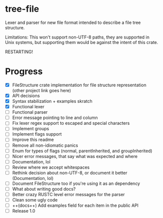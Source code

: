 # tree-file
Lexer and parser for new file format intended to describe a file tree structure.

Limitations: This won't support non-UTF-8 paths, they are supported in Unix systems, but supporting them would be against the intent of this crate.

RESTARTING!

# Progress
- [x] FileStructure crate implementation for file structure representation (other project link goes here)
- [x] API decisions
- [x] Syntax stabilization + examples skratch
- [x] Functional lexer
- [ ] Functional parser
- [ ] Error message pointing to line and column
- [ ] Fix lexer regex support to escaped and special characters
- [ ] Implement groups
- [ ] Implement flags support
- [ ] Improve this readme
- [ ] Remove all non-idiomatic panics
- [ ] Enum for types of flags (normal, parentInherited, and groupInherited)
- [ ] Nicer error messages, that say what was expected and where
- [ ] Documentation, lol
- [ ] Review where we accept whitespaces
- [ ] Rethink decision about non-UTF-8, or document it better (Documentation, lol)
- [ ] Document FileStructure too if you're using it as an dependency
- [ ] What about writing good docs?
- [ ] Better crazy RUSTC level error messages for the parser
- [ ] Clean some ugly code
- [ ] ++(docs++) Add examples field for each item in the public API
- [ ] Release 1.0
